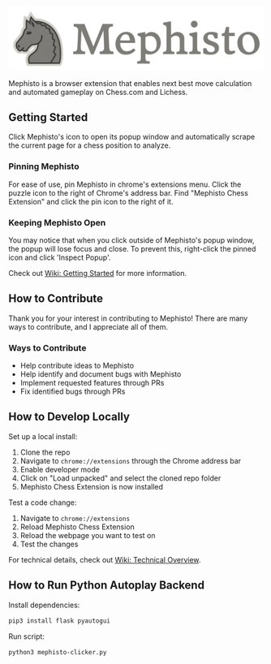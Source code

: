 ![alt text](https://raw.githubusercontent.com/AlexPetrusca/Mephisto/master/res/mephisto_banner_lowercase.png)

Mephisto is a browser extension that enables next best move calculation and automated gameplay on Chess.com and Lichess.


## Getting Started
Click Mephisto's icon to open its popup window and automatically scrape the current page for a chess position to 
analyze.

### Pinning Mephisto
For ease of use, pin Mephisto in chrome's extensions menu. Click the puzzle icon to the right of Chrome's address bar. 
Find "Mephisto Chess Extension" and click the pin icon to the right of it.

### Keeping Mephisto Open
You may notice that when you click outside of Mephisto's popup window, the popup will lose focus and close. To prevent
this, right-click the pinned icon and click 'Inspect Popup'.

Check out [Wiki: Getting Started](Getting-Started) for more information.


## How to Contribute
Thank you for your interest in contributing to Mephisto! There are many ways to contribute, and I appreciate all of them.

### Ways to Contribute
- Help contribute ideas to Mephisto
- Help identify and document bugs with Mephisto
- Implement requested features through PRs
- Fix identified bugs through PRs


## How to Develop Locally
Set up a local install:
1. Clone the repo
2. Navigate to `chrome://extensions` through the Chrome address bar
3. Enable developer mode
4. Click on "Load unpacked" and select the cloned repo folder
5. Mephisto Chess Extension is now installed

Test a code change:
1. Navigate to `chrome://extensions`
2. Reload Mephisto Chess Extension
3. Reload the webpage you want to test on
4. Test the changes

For technical details, check out [Wiki: Technical Overview](Technical-Overview).


## How to Run Python Autoplay Backend
Install dependencies:
```bash
pip3 install flask pyautogui
```

Run script:
```bash
python3 mephisto-clicker.py
```
